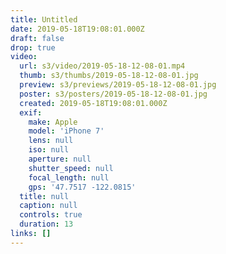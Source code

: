 ```yaml
---
title: Untitled
date: 2019-05-18T19:08:01.000Z
draft: false
drop: true
video:
  url: s3/video/2019-05-18-12-08-01.mp4
  thumb: s3/thumbs/2019-05-18-12-08-01.jpg
  preview: s3/previews/2019-05-18-12-08-01.jpg
  poster: s3/posters/2019-05-18-12-08-01.jpg
  created: 2019-05-18T19:08:01.000Z
  exif:
    make: Apple
    model: 'iPhone 7'
    lens: null
    iso: null
    aperture: null
    shutter_speed: null
    focal_length: null
    gps: '47.7517 -122.0815'
  title: null
  caption: null
  controls: true
  duration: 13
links: []
---
```

